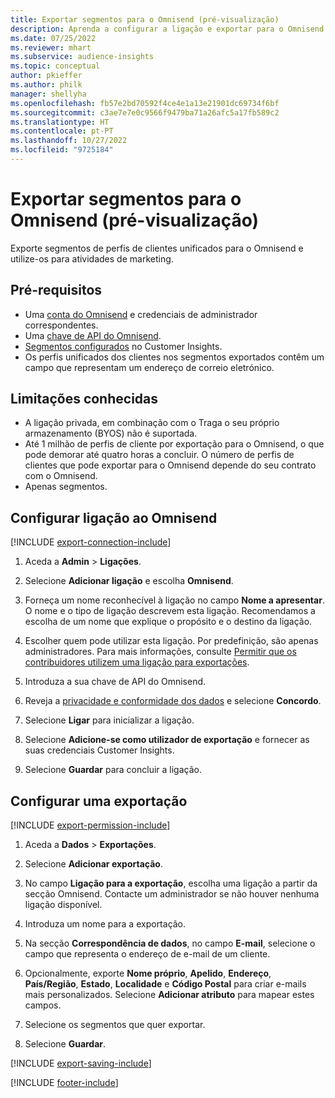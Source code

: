 ```yaml
---
title: Exportar segmentos para o Omnisend (pré-visualização)
description: Aprenda a configurar a ligação e exportar para o Omnisend.
ms.date: 07/25/2022
ms.reviewer: mhart
ms.subservice: audience-insights
ms.topic: conceptual
author: pkieffer
ms.author: philk
manager: shellyha
ms.openlocfilehash: fb57e2bd70592f4ce4e1a13e21901dc69734f6bf
ms.sourcegitcommit: c3ae7e7e0c9566f9479ba71a26afc5a17fb589c2
ms.translationtype: HT
ms.contentlocale: pt-PT
ms.lasthandoff: 10/27/2022
ms.locfileid: "9725184"
---
```

# <a name="export-segments-to-omnisend-preview"></a>Exportar segmentos para o Omnisend (pré-visualização)

Exporte segmentos de perfis de clientes unificados para o Omnisend e utilize-os para atividades de marketing.

## <a name="prerequisites"></a>Pré-requisitos

- Uma [conta do Omnisend](https://www.omnisend.com/) e credenciais de administrador correspondentes.
- Uma [chave de API do Omnisend](https://support.omnisend.com/en/articles/1061890-generating-api-key).
- [Segmentos configurados](segments.md) no Customer Insights.
- Os perfis unificados dos clientes nos segmentos exportados contêm um campo que representam um endereço de correio eletrónico.

## <a name="known-limitations"></a>Limitações conhecidas

- A ligação privada, em combinação com o Traga o seu próprio armazenamento (BYOS) não é suportada.
- Até 1 milhão de perfis de cliente por exportação para o Omnisend, o que pode demorar até quatro horas a concluir. O número de perfis de clientes que pode exportar para o Omnisend depende do seu contrato com o Omnisend.
- Apenas segmentos.

## <a name="set-up-connection-to-omnisend"></a>Configurar ligação ao Omnisend

[!INCLUDE [export-connection-include](includes/export-connection-admn.md)]

1. Aceda a **Admin** > **Ligações**.

1. Selecione **Adicionar ligação** e escolha **Omnisend**.

1. Forneça um nome reconhecível à ligação no campo **Nome a apresentar**. O nome e o tipo de ligação descrevem esta ligação. Recomendamos a escolha de um nome que explique o propósito e o destino da ligação.

1. Escolher quem pode utilizar esta ligação. Por predefinição, são apenas administradores. Para mais informações, consulte [Permitir que os contribuidores utilizem uma ligação para exportações](connections.md#allow-contributors-to-use-a-connection-for-exports).

1. Introduza a sua chave de API do Omnisend.

1. Reveja a [privacidade e conformidade dos dados](connections.md#data-privacy-and-compliance) e selecione **Concordo**.

1. Selecione **Ligar** para inicializar a ligação.

1. Selecione **Adicione-se como utilizador de exportação** e fornecer as suas credenciais Customer Insights.

1. Selecione **Guardar** para concluir a ligação.

## <a name="configure-an-export"></a>Configurar uma exportação

[!INCLUDE [export-permission-include](includes/export-permission.md)]

1. Aceda a **Dados** > **Exportações**.

1. Selecione **Adicionar exportação**.

1. No campo **Ligação para a exportação**, escolha uma ligação a partir da secção Omnisend. Contacte um administrador se não houver nenhuma ligação disponível.

1. Introduza um nome para a exportação.

1. Na secção **Correspondência de dados**, no campo **E-mail**, selecione o campo que representa o endereço de e-mail de um cliente.

1. Opcionalmente, exporte **Nome próprio**, **Apelido**, **Endereço**, **País/Região**, **Estado**, **Localidade** e **Código Postal** para criar e-mails mais personalizados. Selecione **Adicionar atributo** para mapear estes campos.

1. Selecione os segmentos que quer exportar.

1. Selecione **Guardar**.

[!INCLUDE [export-saving-include](includes/export-saving.md)]

[!INCLUDE [footer-include](includes/footer-banner.md)]
